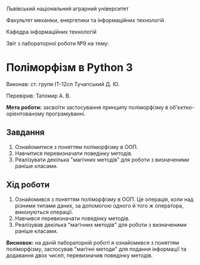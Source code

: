 Львівський національний аграрний університет

Факультет механіки, енергетики та інформаційних технологій

Кафедра інформаційних технологій

Звіт з лабораторної роботи №9
на тему: 

# Поліморфізм в Python 3

Виконав: ст. групи ІТ-12сп Тучапський Д. Ю.

Перевірив: Татомир А. В.

**Мета роботи:** засвоїти застосування принципу поліморфізму в об'єктно-орієнтованому програмуванні.

## Завдання
1. Ознайомитися з поняттям поліморфізму в ООП. 
2. Навчитися перевизначати поведінку методів. 
3. Реалізувати декілька "магічних методів" для роботи з визначеними раніше класами.

## Хід роботи
1. Ознайомився з поняттям поліморфізму в ООП. Це операція, коли над різними типами даних, за допомогою одного й того ж оператора, виконуються операції.
2. Навчився перевизначати поведінку методів.
3. Реалізував декілька "магічних методів" для роботи з визначеними раніше класами.

**Висновок:** на даній лабораторній роботі я ознайомився з поняттям поліморфізму, застосував "магічні методи" для подання інформації та додавання двох чисел, перевизначив поведінку методів.